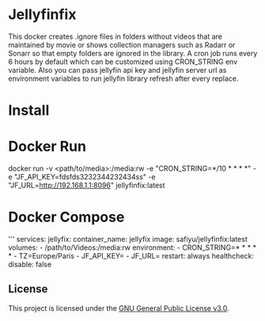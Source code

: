 # Jellyfinfix

This docker creates .ignore files in folders without videos that are maintained by movie or shows collection managers such as Radarr or Sonarr so that empty folders are ignored in the library.
A cron job runs every 6 hours by default which can be customized using CRON_STRING env variable. Also you can pass jellyfin api key and jellyfin server url as environment variables to run jellyfin library refresh after every replace.

# Install

# Docker Run

docker run -v <path/to/media>:/media:rw -e "CRON_STRING=*/10 * * * *" -e "JF_API_KEY=fdsfds3232344232434ss" -e "JF_URL=http://192.168.1.1:8096⁠" jellyfinfix:latest

# Docker Compose
'''
services:
  jellyfix:
    container_name: jellyfix
    image: safiyu/jellyfinfix:latest
    volumes:
      - /path/to/Videos:/media:rw
    environment:
      - CRON_STRING=* * * * *
      - TZ=Europe/Paris
      - JF_API_KEY=<jellyfin api key here>
      - JF_URL=<jellyfin url here>
    restart: always
    healthcheck:
      disable: false

## License

This project is licensed under the [GNU General Public License v3.0](LICENSE).

